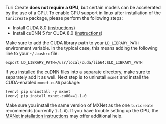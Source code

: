 Turi Create **does not require a GPU**, but certain models can be accelerated by the use of a GPU. 
To enable GPU support in linux after installation of the `turicreate` package, please perform the following steps:

 * Install CUDA 8.0 ([instructions](http://docs.nvidia.com/cuda/cuda-installation-guide-linux/))
 * Install cuDNN 5 for CUDA 8.0 ([instructions](https://developer.nvidia.com/cudnn))

Make sure to add the CUDA library path to your `LD_LIBRARY_PATH` environment
variable.  In the typical case, this means adding the following line to your
`~/.bashrc` file:

```shell
export LD_LIBRARY_PATH=/usr/local/cuda/lib64:$LD_LIBRARY_PATH
```

If you installed the cuDNN files into a separate directory, make sure to
separately add it as well. Next step is to uninstall `mxnet` and install the
CUDA-enabled `mxnet-cu80` package:

```
(venv) pip uninstall -y mxnet
(venv) pip install mxnet-cu80==1.1.0
```

Make sure you install the same version of MXNet as the one `turicreate` recommends
(currently `1.1.0`). If you have trouble setting up the GPU, the [MXNet
installation instructions](https://mxnet.incubator.apache.org/get_started) may
offer additional help.

